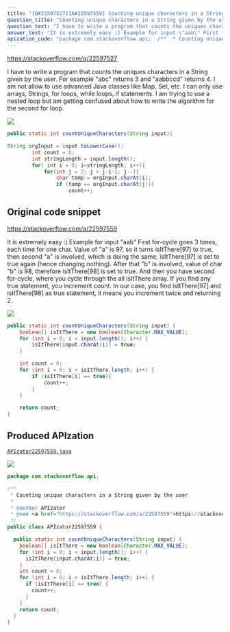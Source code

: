 ```yaml
---
title: "[Q#22597527][A#22597559] Counting unique characters in a String given by the user"
question_title: "Counting unique characters in a String given by the user"
question_text: "I have to write a program that counts the uniques characters in a String given by the user. For example \"abc\" returns 3 and \"aabbccd\" returns 4. I am not allow to use  advanced Java classes like Map, Set, etc. I can only use arrays, Strings, for loops, while loops, if statements. I am trying to use a nested loop but am getting confused about how to write the algorithm for the second for loop."
answer_text: "It is extremely easy :) Example for input \"aab\" First for-cycle goes 3 times, each time for one char. Value of \"a\" is 97, so it turns isItThere[97] to true, then second \"a\" is involved, which is doing the same, isItThere[97] is set to true again (hence changing nothing). After that \"b\" is involved, value of char \"b\" is 98, therefore isItThere[98] is set to true. And then you have second for-cycle, where you cycle through the all isItThere array. If you find any true statement, you increment count. In our case, you find isItThere[97] and isItThere[98] as true statement, it means you increment twice and returning 2."
apization_code: "package com.stackoverflow.api;  /**  * Counting unique characters in a String given by the user  *  * @author APIzator  * @see <a href=\"https://stackoverflow.com/a/22597559\">https://stackoverflow.com/a/22597559</a>  */ public class APIzator22597559 {    public static int countUniqueCharacters(String input) {     boolean[] isItThere = new boolean[Character.MAX_VALUE];     for (int i = 0; i < input.length(); i++) {       isItThere[input.charAt(i)] = true;     }     int count = 0;     for (int i = 0; i < isItThere.length; i++) {       if (isItThere[i] == true) {         count++;       }     }     return count;   } }"
---
```


https://stackoverflow.com/q/22597527

I have to write a program that counts the uniques characters in a String given by the user. For example &quot;abc&quot; returns 3 and &quot;aabbccd&quot; returns 4. I am not allow to use  advanced Java classes like Map, Set, etc. I can only use arrays, Strings, for loops, while loops, if statements. I am trying to use a nested loop but am getting confused about how to write the algorithm for the second for loop.


<div class="code-logo"><img src="/stackoverflow.png" /></div>

```java
public static int countUniqueCharacters(String input){

String orgInput = input.toLowerCase();
        int count = 0;
        int stringLength = input.length();
        for( int i = 0; i<stringLength; i++){
            for(int j = 2; j > j-i-1; j--){
                char temp = orgInput.charAt(i);
                if (temp == orgInput.charAt(j)){
                    count++;
```


## Original code snippet

https://stackoverflow.com/a/22597559

It is extremely easy :)
Example for input &quot;aab&quot;
First for-cycle goes 3 times, each time for one char.
Value of &quot;a&quot; is 97, so it turns isItThere[97] to true, then second &quot;a&quot; is involved, which is doing the same, isItThere[97] is set to true again (hence changing nothing).
After that &quot;b&quot; is involved, value of char &quot;b&quot; is 98, therefore isItThere[98] is set to true.
And then you have second for-cycle, where you cycle through the all isItThere array. If you find any true statement, you increment count. In our case, you find isItThere[97] and isItThere[98] as true statement, it means you increment twice and returning 2.

<div class="code-logo"><img src="/stackoverflow.png" /></div>

```java
public static int countUniqueCharacters(String input) {
    boolean[] isItThere = new boolean[Character.MAX_VALUE];
    for (int i = 0; i < input.length(); i++) {
        isItThere[input.charAt(i)] = true;
    }

    int count = 0;
    for (int i = 0; i < isItThere.length; i++) {
        if (isItThere[i] == true){
            count++;
        }
    }

    return count;
}
```

## Produced APIzation

[`APIzator22597559.java`](https://github.com/pasqualesalza/apization-temp-data/raw/master/search/APIzator22597559.java)

<div class="code-logo"><img src="/apizator.png" /></div>

```java
package com.stackoverflow.api;

/**
 * Counting unique characters in a String given by the user
 *
 * @author APIzator
 * @see <a href="https://stackoverflow.com/a/22597559">https://stackoverflow.com/a/22597559</a>
 */
public class APIzator22597559 {

  public static int countUniqueCharacters(String input) {
    boolean[] isItThere = new boolean[Character.MAX_VALUE];
    for (int i = 0; i < input.length(); i++) {
      isItThere[input.charAt(i)] = true;
    }
    int count = 0;
    for (int i = 0; i < isItThere.length; i++) {
      if (isItThere[i] == true) {
        count++;
      }
    }
    return count;
  }
}

```